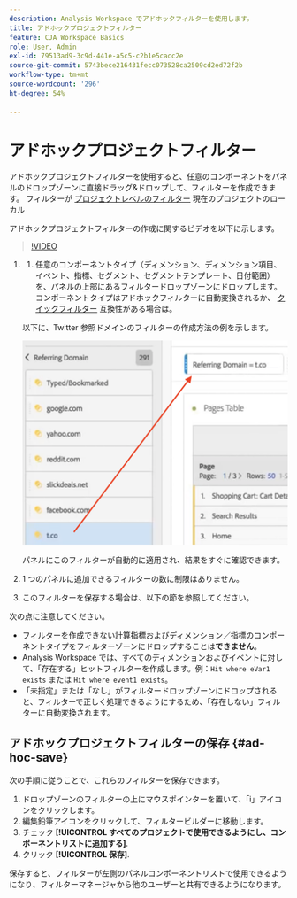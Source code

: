 ```yaml
---
description: Analysis Workspace でアドホックフィルターを使用します。
title: アドホックプロジェクトフィルター
feature: CJA Workspace Basics
role: User, Admin
exl-id: 79513ad9-3c9d-441e-a5c5-c2b1e5cacc2e
source-git-commit: 5743bece216431fecc073528ca2509cd2ed72f2b
workflow-type: tm+mt
source-wordcount: '296'
ht-degree: 54%

---
```


# アドホックプロジェクトフィルター

アドホックプロジェクトフィルターを使用すると、任意のコンポーネントをパネルのドロップゾーンに直接ドラッグ&amp;ドロップして、フィルターを作成できます。 フィルターが [プロジェクトレベルのフィルター](https://experienceleague.adobe.com/docs/analytics-platform/analysis-workspace/components/filters/quick-filters.html?#what-are-project-only-segments) 現在のプロジェクトのローカル

アドホックプロジェクトフィルターの作成に関するビデオを以下に示します。

>[!VIDEO](https://video.tv.adobe.com/v/23978/?quality=12)


1. 
   1. 任意のコンポーネントタイプ（ディメンション、ディメンション項目、イベント、指標、セグメント、セグメントテンプレート、日付範囲）を、パネルの上部にあるフィルタードロップゾーンにドロップします。 コンポーネントタイプはアドホックフィルターに自動変換されるか、 [クイックフィルター](/help/components/filters/quick-filters.md) 互換性がある場合は。

   以下に、Twitter 参照ドメインのフィルターの作成方法の例を示します。

   ![](assets/ad-hoc1.png)

   パネルにこのフィルターが自動的に適用され、結果をすぐに確認できます。

1. 1 つのパネルに追加できるフィルターの数に制限はありません。
1. このフィルターを保存する場合は、以下の節を参照してください。

次の点に注意してください。

* フィルターを作成できない計算指標およびディメンション／指標のコンポーネントタイプをフィルターゾーンにドロップすることは&#x200B;**できません**。
* Analysis Workspace では、すべてのディメンションおよびイベントに対して、「存在する」ヒットフィルターを作成します。例：`Hit where eVar1 exists` または `Hit where event1 exists`。
* 「未指定」または「なし」がフィルタードロップゾーンにドロップされると、フィルターで正しく処理できるようにするため、「存在しない」フィルターに自動変換されます。

## アドホックプロジェクトフィルターの保存 {#ad-hoc-save}

次の手順に従うことで、これらのフィルターを保存できます。

1. ドロップゾーンのフィルターの上にマウスポインターを置いて、「i」アイコンをクリックします。
1. 編集鉛筆アイコンをクリックして、フィルタービルダーに移動します。
1. チェック **[!UICONTROL すべてのプロジェクトで使用できるようにし、コンポーネントリストに追加する]**.
1. クリック **[!UICONTROL 保存]**.

保存すると、フィルターが左側のパネルコンポーネントリストで使用できるようになり、フィルターマネージャから他のユーザーと共有できるようになります。

